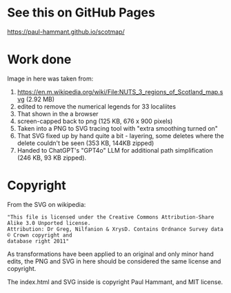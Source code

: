 # See this on GitHub Pages

https://paul-hammant.github.io/scotmap/

# Work done 

Image in here was taken from:

1. https://en.m.wikipedia.org/wiki/File:NUTS_3_regions_of_Scotland_map.svg (2.92 MB)
2. edited to remove the numerical legends for 33 localiites
3. That shown in the a browser
4. screen-capped back to png (125 KB, 676 x 900 pixels)
5. Taken into a PNG to SVG tracing tool with "extra smoothing turned on"
6. That SVG fixed up by hand quite a bit - layering, some deletes where the delete couldn't be seen (353 KB, 144KB zipped)
7. Handed to ChatGPT's "GPT4o" LLM for additional path simplification (246 KB, 93 KB zipped). 

# Copyright

From the SVG on wikipedia:

    "This file is licensed under the Creative Commons Attribution-Share Alike 3.0 Unported license.
    Attribution: Dr Greg, Nilfanion & XrysD. Contains Ordnance Survey data © Crown copyright and 
    database right 2011"

As transformations have been applied to an original and only minor hand edits, the PNG and SVG in here should be considered the same license and copyright.

The index.html and SVG inside is copyright Paul Hammant, and MIT license.